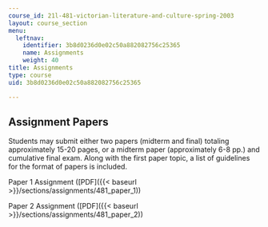 ```yaml
---
course_id: 21l-481-victorian-literature-and-culture-spring-2003
layout: course_section
menu:
  leftnav:
    identifier: 3b8d0236d0e02c50a882082756c25365
    name: Assignments
    weight: 40
title: Assignments
type: course
uid: 3b8d0236d0e02c50a882082756c25365

---
```


Assignment Papers
-----------------

Students may submit either two papers (midterm and final) totaling approximately 15-20 pages, or a midterm paper (approximately 6-8 pp.) and cumulative final exam. Along with the first paper topic, a list of guidelines for the format of papers is included.

Paper 1 Assignment ([PDF]({{< baseurl >}}/sections/assignments/481_paper_1))

Paper 2 Assignment ([PDF]({{< baseurl >}}/sections/assignments/481_paper_2))